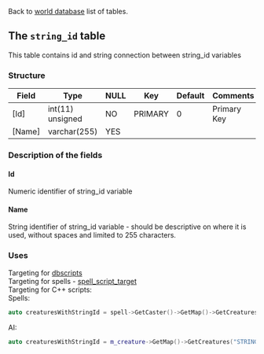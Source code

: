 Back to [world database](mangosdb_struct) list of tables.

## The `string_id` table

This table contains id and string connection between string_id variables

### Structure

| Field                           | Type             | NULL | Key     | Default | Comments                    |
| ------------------------------- | ---------------- | ---- | ------- | ------- | --------------------------- |
| [Id]     | int(11) unsigned | NO   | PRIMARY | 0       | Primary Key |
| [Name]   | varchar(255) | YES  |         |         |                             |

### Description of the fields

#### Id

Numeric identifier of string_id variable

#### Name

String identifier of string_id variable - should be descriptive on where it is used, without spaces and limited to 255 characters.

### Uses

Targeting for [dbscripts](dbscripts)  
Targeting for spells - [spell_script_target](spell_script_target)  
Targeting for C++ scripts:  
Spells:  
```cpp
auto creaturesWithStringId = spell->GetCaster()->GetMap()->GetCreatures("STRING_ID");
```  
AI:  
```cpp
auto creaturesWithStringId = m_creature->GetMap()->GetCreatures("STRING_ID");
```